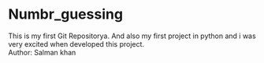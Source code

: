 # Numbr_guessing
This is my first Git Repositorya. And also my first project in python and i was very excited when developed this project.
<br>
Author: Salman khan
